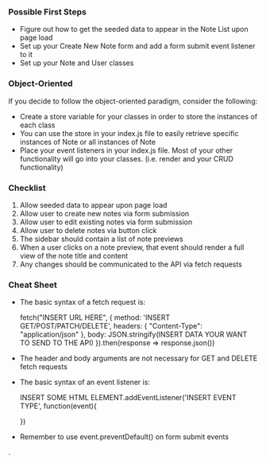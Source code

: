 ### Possible First Steps

* Figure out how to get the seeded data to appear in the Note List upon page load
* Set up your Create New Note form and add a form submit event listener to it
* Set up your Note and User classes


### Object-Oriented

If you decide to follow the object-oriented paradigm, consider the following:

  * Create a store variable for your classes in order to store the instances of each class
  * You can use the store in your index.js file to easily retrieve specific instances of Note or all instances of Note
  * Place your event listeners in your index.js file. Most of your other functionality will go into your classes. (i.e. render and your CRUD functionality)

### Checklist

1. Allow seeded data to appear upon page load
2. Allow user to create new notes via form submission
3. Allow user to edit existing notes via form submission
4. Allow user to delete notes via button click
5. The sidebar should contain a list of note previews
6. When a user clicks on a note preview, that event should render a full view of the note title and content
7. Any changes should be communicated to the API via fetch requests

### Cheat Sheet

* The basic syntax of a fetch request is:

  fetch("INSERT URL HERE", {
       method: 'INSERT GET/POST/PATCH/DELETE',
       headers: {
         "Content-Type": "application/json"
       },
       body: JSON.stringify(INSERT DATA YOUR WANT TO SEND TO THE API)
     }).then(response => response.json())

* The header and body arguments are not necessary for GET and DELETE fetch requests
* The basic syntax of an event listener is:

  INSERT SOME HTML ELEMENT.addEventListener('INSERT EVENT TYPE', function(event){

  })

* Remember to use event.preventDefault() on form submit events

.
